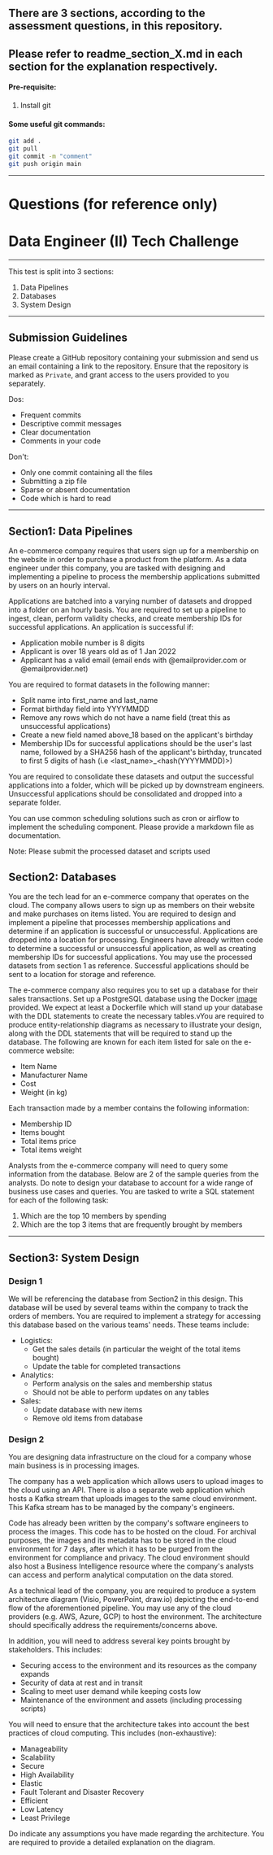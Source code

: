 ## There are 3 sections, according to the assessment questions, in this repository.

## Please refer to readme_section_X.md in each section for the explanation respectively.

#### Pre-requisite:
1. Install git

#### Some useful git commands:
```bash
git add .
git pull
git commit -m "comment"
git push origin main
```

---

# Questions (for reference only)

# Data Engineer (II) Tech Challenge
---
This test is split into 3 sections:
1. Data Pipelines
2. Databases 
3. System Design

---
## Submission Guidelines
Please create a GitHub repository containing your submission and send us an email containing a link to the repository. Ensure that the repository is marked as `Private`, and grant access to the users provided to you separately.

Dos:
- Frequent commits
- Descriptive commit messages
- Clear documentation
- Comments in your code

Don't:
- Only one commit containing all the files
- Submitting a zip file
- Sparse or absent documentation
- Code which is hard to read
---
## Section1: Data Pipelines
An e-commerce company requires that users sign up for a membership on the website in order to purchase a product from the platform. As a data engineer under this company, you are tasked with designing and implementing a pipeline to process the membership applications submitted by users on an hourly interval.

Applications are batched into a varying number of datasets and dropped into a folder on an hourly basis. You are required to set up a pipeline to ingest, clean, perform validity checks, and create membership IDs for successful applications. An application is successful if:

- Application mobile number is 8 digits
- Applicant is over 18 years old as of 1 Jan 2022
- Applicant has a valid email (email ends with @emailprovider.com or @emailprovider.net)

You are required to format datasets in the following manner:

- Split name into first_name and last_name
- Format birthday field into YYYYMMDD
- Remove any rows which do not have a name field (treat this as unsuccessful applications)
- Create a new field named above_18 based on the applicant's birthday
- Membership IDs for successful applications should be the user's last name, followed by a SHA256 hash of the applicant's birthday, truncated to first 5 digits of hash (i.e <last_name>_<hash(YYYYMMDD)>)

You are required to consolidate these datasets and output the successful applications into a folder, which will be picked up by downstream engineers. Unsuccessful applications should be consolidated and dropped into a separate folder.

You can use common scheduling solutions such as cron or airflow to implement the scheduling component. Please provide a markdown file as documentation.

Note: Please submit the processed dataset and scripts used

## Section2: Databases

You are the tech lead for an e-commerce company that operates on the cloud. The company allows users to sign up as members on their website and make purchases on items listed. You are required to design and implement a pipeline that processes membership applications and determine if an application is successful or unsuccessful. Applications are dropped into a location for processing. Engineers have already written code to determine a successful or unsuccessful application, as well as creating membership IDs for successful applications. You may use the processed datasets from section 1 as reference. Successful applications should be sent to a location for storage and reference. 

The e-commerce company also requires you to set up a database for their sales transactions. 
Set up a PostgreSQL database using the Docker [image](https://hub.docker.com/_/postgres) provided. We expect at least a Dockerfile which will stand up your database with the DDL statements to create the necessary tables.vYou are required to produce  entity-relationship diagrams as necessary to illustrate your design, along with the DDL statements that will be required to stand up the database. 
The following are known for each item listed for sale on the e-commerce website:
- Item Name
- Manufacturer Name
- Cost
- Weight (in kg)

Each transaction made by a member contains the following information:
- Membership ID
- Items bought
- Total items price
- Total items weight

Analysts from the e-commerce company will need to query some information from the database. Below are 2 of the sample queries from the analysts. Do note to design your database to account for a wide range of business use cases and queries. 
You are tasked to write a SQL statement for each of the following task:
1. Which are the top 10 members by spending
2. Which are the top 3 items that are frequently brought by members


---

## Section3: System Design

### Design 1
We will be referencing the database from Section2 in this design. This database will be used by several teams within the company to track the orders of members. You are required to implement a strategy for accessing this database based on the various teams' needs. These teams include:
- Logistics: 
    - Get the sales details (in particular the weight of the total items bought)
    - Update the table for completed transactions
- Analytics:
    - Perform analysis on the sales and membership status
    - Should not be able to perform updates on any tables
- Sales:
    - Update database with new items
    - Remove old items from database


### Design 2

You are designing data infrastructure on the cloud for a company whose main business is in processing images.

The company has a web application which allows users to upload images to the cloud using an API. There is also a separate web application which hosts a Kafka stream that uploads images to the same cloud environment. This Kafka stream has to be managed by the company's engineers. 

Code has already been written by the company's software engineers to process the images. This code has to be hosted on the cloud. For archival purposes, the images and its metadata has to be stored in the cloud environment for 7 days, after which it has to be purged from the environment for compliance and privacy. The cloud environment should also host a Business Intelligence resource where the company's analysts can access and perform analytical computation on the data stored.

As a technical lead of the company, you are required to produce a system architecture diagram (Visio, PowerPoint, draw.io) depicting the end-to-end flow of the aforementioned pipeline. You may use any of the cloud providers (e.g. AWS, Azure, GCP) to host the environment. The architecture should specifically address the requirements/concerns above. 

In addition, you will need to address several key points brought by stakeholders. This includes:
- Securing access to the environment and its resources as the company expands
- Security of data at rest and in transit
- Scaling to meet user demand while keeping costs low
- Maintenance of the environment and assets (including processing scripts)


You will need to ensure that the architecture takes into account the best practices of cloud computing. This includes (non-exhaustive):
- Manageability
- Scalability
- Secure
- High Availability
- Elastic
- Fault Tolerant and Disaster Recovery
- Efficient
- Low Latency
- Least Privilege

Do indicate any assumptions you have made regarding the architecture. You are required to provide a detailed explanation on the diagram.